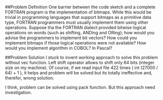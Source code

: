 ##Problem Definition
One barrier between the code sketch and a complete FORTRAN program is the implementation of bitmaps. While this would be trivial in programming languages that support bitmaps as a primitive data type, FORTRAN programmers must usually implement them using other operations. Suppose tha the FORTRAN dialect provided bitwise logical operations on words (such as shifting, ANDing and ORing); how would you advise the programmers to implement bit vectors? How could you implement bitmaps if those logical operations were not available? How would you implement algorithm in COBOL? In Pascal?


##Problem Solution
I stuck to invent working approach to solve this problem without vec function. Left shift operator allows to shift only 64 bits (integer size on my machine). Of course, if we read input file 422 times ( int (27000 / 64) + 1 ), it helps and problem will be solved but its totally ineffective and, therefor, wrong solution.

I think, problem can be solved using pack function. But this approach need investigation.
